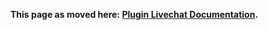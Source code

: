 **This page as moved here:
[Plugin Livechat Documentation](https://johnxlivingston.github.io/peertube-plugin-livechat/fr/documentation/installation/).**
